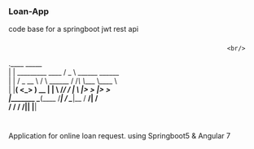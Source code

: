 ### Loan-App
code base for a springboot jwt rest api

### 
                                                                <br/>
.____                                     _____                 <br/>
|    |    _________    ____              /  _  \ ______ ______  <br/>
|    |   /  _ \__  \  /    \    ______  /  /_\  \\____ \\____ \ <br/>
|    |__(  <_> ) __ \|   |  \  /_____/ /    |    \  |_> >  |_> ><br/>
|_______ \____(____  /___|  /          \____|__  /   __/|   __/ <br/>
        \/         \/     \/                   \/|__|   |__|    <br/>
<br/>

### 

Application for online loan request. using Springboot5 & Angular 7
